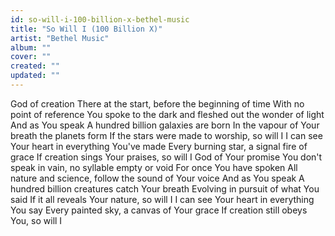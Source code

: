 ```yaml
---
id: so-will-i-100-billion-x-bethel-music
title: "So Will I (100 Billion X)"
artist: "Bethel Music"
album: ""
cover: ""
created: ""
updated: ""
---
```


God of creation
There at the start, before the beginning of time
With no point of reference
You spoke to the dark and fleshed out the wonder of light
And as You speak
A hundred billion galaxies are born
In the vapour of Your breath the planets form
If the stars were made to worship, so will I
I can see Your heart in everything You've made
Every burning star, a signal fire of grace
If creation sings Your praises, so will I
God of Your promise
You don't speak in vain, no syllable empty or void
For once You have spoken
All nature and science, follow the sound of Your voice
And as You speak
A hundred billion creatures catch Your breath
Evolving in pursuit of what You said
If it all reveals Your nature, so will I
I can see Your heart in everything You say
Every painted sky, a canvas of Your grace
If creation still obeys You, so will I